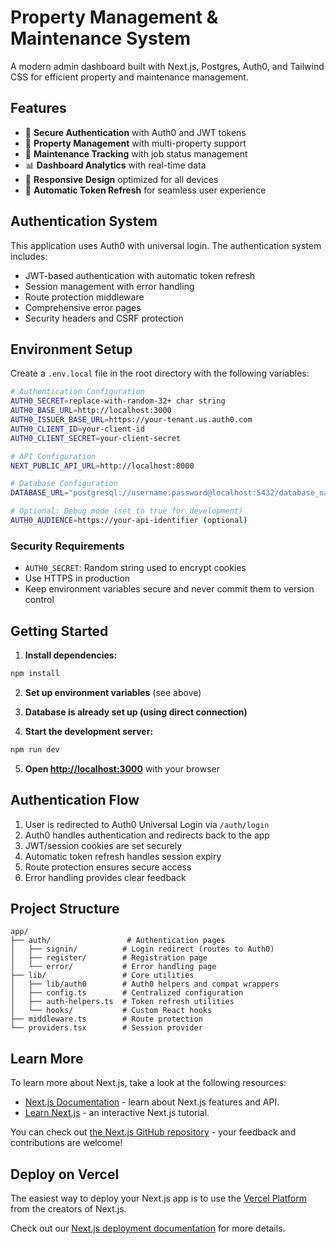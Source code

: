 # Property Management & Maintenance System

A modern admin dashboard built with Next.js, Postgres, Auth0, and Tailwind CSS for efficient property and maintenance management.

## Features

- 🔐 **Secure Authentication** with Auth0 and JWT tokens
- 🏢 **Property Management** with multi-property support
- 🔧 **Maintenance Tracking** with job status management
- 📊 **Dashboard Analytics** with real-time data
- 📱 **Responsive Design** optimized for all devices
- 🔄 **Automatic Token Refresh** for seamless user experience

## Authentication System

This application uses Auth0 with universal login. The authentication system includes:

- JWT-based authentication with automatic token refresh
- Session management with error handling
- Route protection middleware
- Comprehensive error pages
- Security headers and CSRF protection

## Environment Setup

Create a `.env.local` file in the root directory with the following variables:

```bash
# Authentication Configuration
AUTH0_SECRET=replace-with-random-32+ char string
AUTH0_BASE_URL=http://localhost:3000
AUTH0_ISSUER_BASE_URL=https://your-tenant.us.auth0.com
AUTH0_CLIENT_ID=your-client-id
AUTH0_CLIENT_SECRET=your-client-secret

# API Configuration
NEXT_PUBLIC_API_URL=http://localhost:8000

# Database Configuration
DATABASE_URL="postgresql://username:password@localhost:5432/database_name"

# Optional: Debug mode (set to true for development)
AUTH0_AUDIENCE=https://your-api-identifier (optional)
```

### Security Requirements

- `AUTH0_SECRET`: Random string used to encrypt cookies
- Use HTTPS in production
- Keep environment variables secure and never commit them to version control

## Getting Started

1. **Install dependencies:**
```bash
npm install
```

2. **Set up environment variables** (see above)

3. **Database is already set up (using direct connection)**

4. **Start the development server:**
```bash
npm run dev
```

5. **Open [http://localhost:3000](http://localhost:3000)** with your browser

## Authentication Flow

1. User is redirected to Auth0 Universal Login via `/auth/login`
2. Auth0 handles authentication and redirects back to the app
3. JWT/session cookies are set securely
4. Automatic token refresh handles session expiry
5. Route protection ensures secure access
6. Error handling provides clear feedback

## Project Structure

```
app/
├── auth/                 # Authentication pages
│   ├── signin/          # Login redirect (routes to Auth0)
│   ├── register/        # Registration page
│   └── error/           # Error handling page
├── lib/                 # Core utilities
│   ├── lib/auth0        # Auth0 helpers and compat wrappers
│   ├── config.ts        # Centralized configuration
│   ├── auth-helpers.ts  # Token refresh utilities
│   └── hooks/           # Custom React hooks
├── middleware.ts        # Route protection
└── providers.tsx        # Session provider
```

## Learn More

To learn more about Next.js, take a look at the following resources:

- [Next.js Documentation](https://nextjs.org/docs) - learn about Next.js features and API.
- [Learn Next.js](https://nextjs.org/learn) - an interactive Next.js tutorial.

You can check out [the Next.js GitHub repository](https://github.com/vercel/next.js) - your feedback and contributions are welcome!

## Deploy on Vercel

The easiest way to deploy your Next.js app is to use the [Vercel Platform](https://vercel.com/new?utm_medium=default-template&filter=next.js&utm_source=create-next-app&utm_campaign=create-next-app-readme) from the creators of Next.js.

Check out our [Next.js deployment documentation](https://nextjs.org/docs/app/building-your-application/deploying) for more details.
